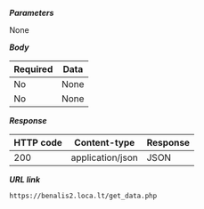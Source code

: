 
_**Parameters**_

None

_**Body**_

| Required | Data | 
|----------|------|
| No       | None |
| No       | None |

_**Response**_

| HTTP code | Content-type     | Response |
|-----------|------------------|----------|
| 200       | application/json | JSON     |

_**URL link**_

```
https://benalis2.loca.lt/get_data.php

```